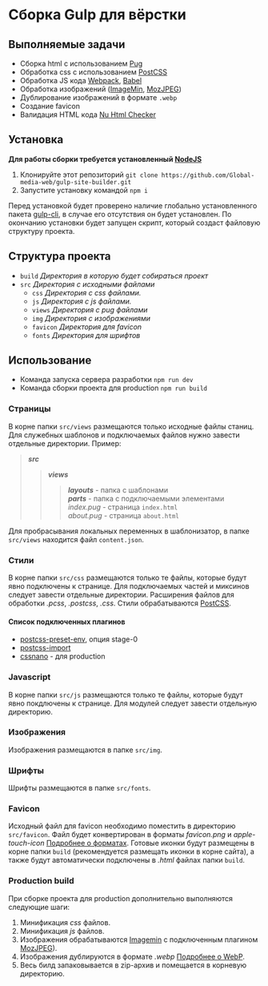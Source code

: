 # Сборка Gulp для вёрстки

## Выполняемые задачи
- Сборка html с использованием [Pug](https://pugjs.org)
- Обработка css с использованием [PostCSS](https://postcss.org/)
- Обработка JS кода [Webpack](https://webpack.js.org/), [Babel](https://babeljs.io/)
- Обработка изображений ([ImageMin](https://github.com/imagemin/imagemin), [MozJPEG](https://github.com/mozilla/mozjpeg))
- Дублирование изображений в формате ```.webp```
- Создание favicon
- Валидация HTML кода [Nu Html Checker](https://validator.w3.org/nu/)

## Установка
**Для работы сборки требуется установленный [NodeJS](https://nodejs.org/)**
1. Клонируйте этот репозиторий ```git clone https://github.com/Global-media-web/gulp-site-builder.git```
2. Запустите установку командой ```npm i```  

Перед установкой будет проверено наличие глобально установленного пакета [gulp-cli](https://www.npmjs.com/package/gulp-cli), в случае его отсутствия он будет установлен. По окончанию установки будет запущен скрипт, который создаст файловую структуру проекта.


## Структура проекта
- ```build``` *Директория в которую будет собираться проект*
- ```src``` *Директория с исходными файлами*
  - ```css``` *Директория с css файлами.*
  - ```js``` *Директория с js файлами.*
  - ```views``` *Директория с pug файлами*
  - ```img``` *Директория с изображениями*
  - ```favicon``` *Директория для favicon*
  - ```fonts``` *Директория для шрифтов*

## Использование
- Команда запуска сервера разработки ```npm run dev```
- Команда сборки проекта для production ```npm run build```

### Страницы
В корне папки ```src/views``` размещаются только исходные файлы станиц. Для служебных шаблонов и подключаемых файлов нужно завести отдельные директории. Пример:
> ***src***
>
>> ***views***
>>
>>> ***layouts*** - папка с шаблонами  
***parts*** - папка с подключаемыми элементами  
*index.pug* - страница ```index.html```  
*about.pug* - страница ```about.html```

Для пробрасывания локальных переменных в шаблонизатор, в папке ```src/views``` находится файл ```content.json```. 

### Стили
В корне папки ```src/css``` размещаются только те файлы, которые будут явно подключены к странице. Для подключаемых частей и миксинов следует завести отдельные директории. Расширения файлов для обработки *.pcss*, *.postcss*, *.css*.
Стили обрабатываются [PostCSS](https://postcss.org/). 
#### Список подключенных плагинов 
- [postcss-preset-env](https://preset-env.cssdb.org/), опция stage-0
- [postcss-import](https://github.com/postcss/postcss-import)
- [cssnano](https://cssnano.co/) - для production

### Javascript
В корне папки ```src/js``` размещаются только те файлы, которые будут явно покдлючены к странице. Для модулей следует завести отдельную директорию.  

### Изображения
Изображения размещаются в папке ```src/img```. 

### Шрифты
Шрифты размещаются в папке ```src/fonts```.

### Favicon
Исходный файл для favicon необходимо поместить в директорию ```src/favicon```. Файл будет конвертирован в форматы *favicon.png* и *apple-touch-icon* [Подробнее о форматах](https://habr.com/ru/post/260777/). Готовые иконки будут размещены в корне папки ```build``` (рекомендуется размещать иконки в корне сайта), а также будут автоматически подключены в *.html* файлах папки ```build```.

### Production build
При сборке проекта для production дополнительно выполняются следующие шаги:
1. Минификация *css* файлов.
2. Минификация *js* файлов.
3. Изображения обрабатываются [Imagemin](https://github.com/imagemin/imagemin) с подключенным плагином [MozJPEG](https://github.com/mozilla/mozjpeg)).
4. Изображения дублируются в формате *.webp* [Подробнее о WebP](https://ru.wikipedia.org/wiki/WebP).
5. Весь билд запаковывается в zip-архив и помещается в корневую директорию.
